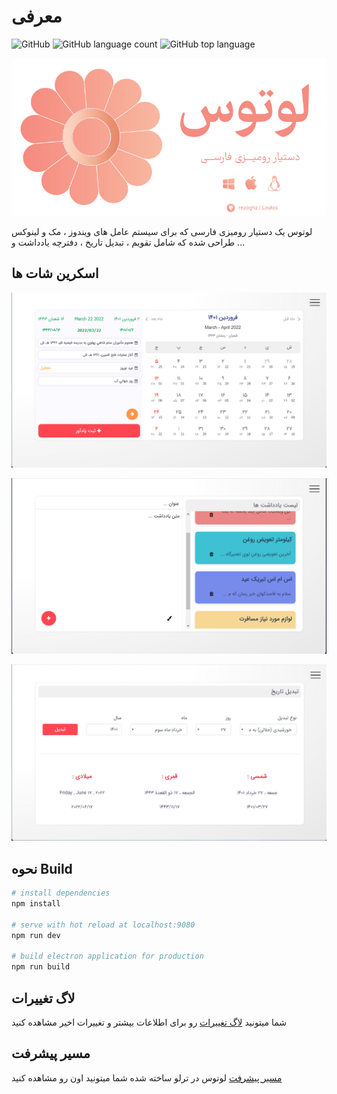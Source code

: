 # معرفی 

![GitHub](https://img.shields.io/github/license/rezaghz/loutos)
![GitHub language count](https://img.shields.io/github/languages/count/rezaghz/loutos)
![GitHub top language](https://img.shields.io/github/languages/top/rezaghz/loutos)

<p align="center">
    <img src="/assets/socialcard.jpg" width="700" alt="loutos">
</p>

لوتوس یک دستیار رومیزی فارسی که برای سیستم عامل های ویندوز ، مک و لینوکس طراحی شده که شامل تقویم ، تبدیل تاریخ ، دفترچه
یادداشت و ...

## اسکرین شات ها
<p align="center">
    <img src="assets/scr-1.png" alt="loutos screenshot 1" width="600">
</p>
<p align="center">
    <img src="assets/scr-2.png" alt="loutos screenshot 2" width="600">
</p>
<p align="center">
    <img src="assets/scr-3.png" alt="loutos screenshot 3" width="600">
</p>



## نحوه Build 

``` bash
# install dependencies
npm install

# serve with hot reload at localhost:9080
npm run dev

# build electron application for production
npm run build
```

## لاگ تغییرات 

شما میتونید [لاگ تغییرات](changelog.md) رو برای اطلاعات بیشتر و تغییرات اخیر مشاهده کنید 

## مسیر پیشرفت

 [مسیر پیشرفت](https://trello.com/b/90VwIm3M/loutos) لوتوس در ترلو ساخته شده شما میتونید اون رو مشاهده کنید 